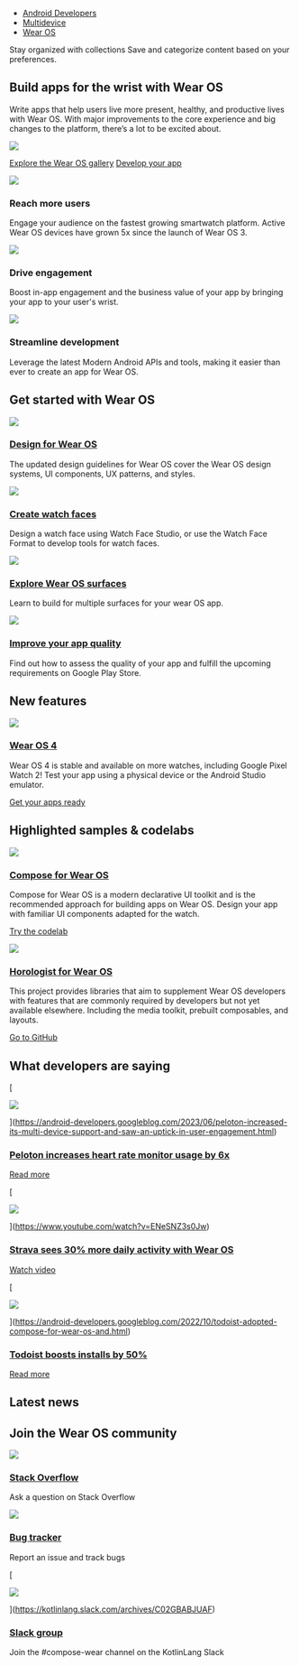 -   [Android Developers](https://developer.android.com/)
-   [Multidevice](https://developer.android.com/multidevice)
-   [Wear OS](https://developer.android.com/wear)

Stay organized with collections Save and categorize content based on your preferences.

## Build apps for the wrist with Wear OS

Write apps that help users live more present, healthy, and productive lives with Wear OS. With major improvements to the core experience and big changes to the platform, there’s a lot to be excited about.

[![](https://developer.android.com/static/wear/images/hero/code.svg)](https://developer.android.com/wear/gallery)

[Explore the Wear OS gallery](https://developer.android.com/wear/gallery) [Develop your app](https://developer.android.com/training/wearables/get-started/creating)

 ![](https://developer.android.com/static/images/picto-icons/personal.svg)

### Reach more users

Engage your audience on the fastest growing smartwatch platform. Active Wear OS devices have grown 5x since the launch of Wear OS 3.

 ![](https://developer.android.com/static/images/picto-icons/wearable-app-images.svg)

### Drive engagement

Boost in-app engagement and the business value of your app by bringing your app to your user's wrist.

 ![](https://developer.android.com/static/images/picto-icons/spanner.svg)

### Streamline development

Leverage the latest Modern Android APIs and tools, making it easier than ever to create an app for Wear OS.

## Get started with Wear OS

 [![](https://developer.android.com/static/images/picto-icons/guidelines.svg)](https://developer.android.com/design/ui/wear)

### [Design for Wear OS](https://developer.android.com/design/ui/wear)

The updated design guidelines for Wear OS cover the Wear OS design systems, UI components, UX patterns, and styles.

 [![](https://developer.android.com/static/images/spot-icons/watch.svg)](https://developer.android.com/training/wearables/watch-faces)

### [Create watch faces](https://developer.android.com/training/wearables/watch-faces)

Design a watch face using Watch Face Studio, or use the Watch Face Format to develop tools for watch faces.

 [![](https://developer.android.com/static/images/spot-icons/interface.svg)](https://developer.android.com/training/wearables/user-interfaces)

### [Explore Wear OS surfaces](https://developer.android.com/training/wearables/user-interfaces)

Learn to build for multiple surfaces for your wear OS app.

 [![](https://developer.android.com/static/images/picto-icons/quality.svg)](https://developer.android.com/docs/quality-guidelines/wear-app-quality)

### [Improve your app quality](https://developer.android.com/docs/quality-guidelines/wear-app-quality)

Find out how to assess the quality of your app and fulfill the upcoming requirements on Google Play Store.

## New features

[![](https://developer.android.com/static/wear/images/callouts/developer-preview.svg)](https://developer.android.com/training/wearables/versions/4)

### [Wear OS 4](https://developer.android.com/training/wearables/versions/4)

Wear OS 4 is stable and available on more watches, including Google Pixel Watch 2! Test your app using a physical device or the Android Studio emulator.

[Get your apps ready](https://developer.android.com/training/wearables/versions/4)

## Highlighted samples & codelabs

[![](https://developer.android.com/static/wear/images/callouts/compose-gif.gif)](https://developer.android.com/codelabs/compose-for-wear-os#0)

### [Compose for Wear OS](https://developer.android.com/codelabs/compose-for-wear-os#0)

Compose for Wear OS is a modern declarative UI toolkit and is the recommended approach for building apps on Wear OS. Design your app with familiar UI components adapted for the watch.

[Try the codelab](https://developer.android.com/codelabs/compose-for-wear-os#0)

[![](https://developer.android.com/static/wear/images/callouts/horologist-wear.png)](https://github.com/google/horologist)

### [Horologist for Wear OS](https://github.com/google/horologist)

This project provides libraries that aim to supplement Wear OS developers with features that are commonly required by developers but not yet available elsewhere. Including the media toolkit, prebuilt composables, and layouts.

[Go to GitHub](https://github.com/google/horologist)

## What developers are saying

[

![](https://developer.android.com/static/wear/images/logos/peloton.png)

](https://android-developers.googleblog.com/2023/06/peloton-increased-its-multi-device-support-and-saw-an-uptick-in-user-engagement.html)

### [Peloton increases heart rate monitor usage by 6x](https://android-developers.googleblog.com/2023/06/peloton-increased-its-multi-device-support-and-saw-an-uptick-in-user-engagement.html)

[Read more](https://android-developers.googleblog.com/2023/06/peloton-increased-its-multi-device-support-and-saw-an-uptick-in-user-engagement.html)

[

![](https://developer.android.com/static/wear/images/logos/strava-black.png)

](https://www.youtube.com/watch?v=ENeSNZ3s0Jw)

### [Strava sees 30% more daily activity with Wear OS](https://www.youtube.com/watch?v=ENeSNZ3s0Jw)

[Watch video](https://www.youtube.com/watch?v=ENeSNZ3s0Jw)

[

![](https://developer.android.com/static/wear/images/logos/todoist-black.png)

](https://android-developers.googleblog.com/2022/10/todoist-adopted-compose-for-wear-os-and.html)

### [Todoist boosts installs by 50%](https://android-developers.googleblog.com/2022/10/todoist-adopted-compose-for-wear-os-and.html)

[Read more](https://android-developers.googleblog.com/2022/10/todoist-adopted-compose-for-wear-os-and.html)

## Latest news

## Join the Wear OS community

 [![](https://developer.android.com/static/images/logos/stack-overflow.svg)](https://stackoverflow.com/questions/tagged/wear-os)

### [Stack Overflow](https://stackoverflow.com/questions/tagged/wear-os)

Ask a question on Stack Overflow

 [![](https://developer.android.com/static/images/picto-icons/bug.svg)](https://issuetracker.google.com/issues/new?component=192711&template=840908)

### [Bug tracker](https://issuetracker.google.com/issues/new?component=192711&template=840908)

Report an issue and track bugs

[

![](https://developer.android.com/static/images/logos/slack.svg)

](https://kotlinlang.slack.com/archives/C02GBABJUAF)

### [Slack group](https://kotlinlang.slack.com/archives/C02GBABJUAF)

Join the #compose-wear channel on the KotlinLang Slack